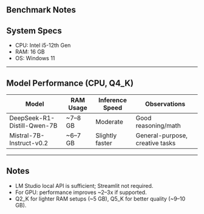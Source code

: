 ## Benchmark Notes

## System Specs

- CPU: Intel i5-12th Gen
- RAM: 16 GB
- OS: Windows 11

---

## Model Performance (CPU, Q4_K)

| Model | RAM Usage | Inference Speed | Observations |
|-------|-----------|----------------|--------------|
| DeepSeek-R1-Distill-Qwen-7B | ~7–8 GB | Moderate | Good reasoning/math |
| Mistral-7B-Instruct-v0.2 | ~6–7 GB | Slightly faster | General-purpose, creative tasks |

---

## Notes

- LM Studio local API is sufficient; Streamlit not required.
- For GPU: performance improves ~2–3x if supported.
- Q2_K for lighter RAM setups (~5 GB), Q5_K for better quality (~9–10 GB).
